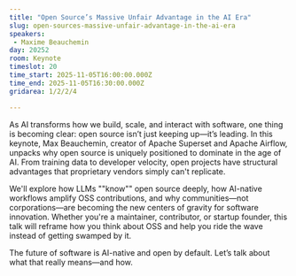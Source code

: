 ```yaml
---
title: "Open Source’s Massive Unfair Advantage in the AI Era"
slug: open-sources-massive-unfair-advantage-in-the-ai-era
speakers:
 - Maxime Beauchemin
day: 20252
room: Keynote
timeslot: 20
time_start: 2025-11-05T16:00:00.000Z
time_end: 2025-11-05T16:30:00.000Z
gridarea: 1/2/2/4

---
```


As AI transforms how we build, scale, and interact with software, one thing is becoming clear: open source isn’t just keeping up—it’s leading. In this keynote, Max Beauchemin, creator of Apache Superset and Apache Airflow, unpacks why open source is uniquely positioned to dominate in the age of AI. From training data to developer velocity, open projects have structural advantages that proprietary vendors simply can't replicate.

We'll explore how LLMs ""know"" open source deeply, how AI-native workflows amplify OSS contributions, and why communities—not corporations—are becoming the new centers of gravity for software innovation. Whether you're a maintainer, contributor, or startup founder, this talk will reframe how you think about OSS and help you ride the wave instead of getting swamped by it.

The future of software is AI-native and open by default. Let’s talk about what that really means—and how.